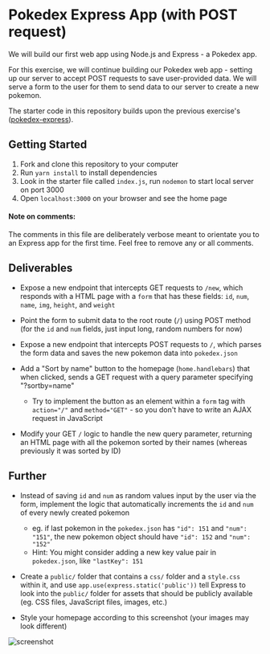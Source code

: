 # Pokedex Express App (with POST request)

We will build our first web app using Node.js and Express - a Pokedex app.

For this exercise, we will continue building our Pokedex web app - setting up our server to accept POST requests to save user-provided data. We will serve a form to the user for them to send data to our server to create a new pokemon.

The starter code in this repository builds upon the previous exercise's ([pokedex-express](https://github.com/wdi-sg/pokedex-express)).

## Getting Started

1.  Fork and clone this repository to your computer
2.  Run `yarn install` to install dependencies
3.  Look in the starter file called `index.js`, run `nodemon` to start local server on port 3000
4.  Open `localhost:3000` on your browser and see the home page

#### Note on comments:

The comments in this file are deliberately verbose meant to orientate you to an Express app for the first time. Feel free to remove any or all comments.

## Deliverables

* Expose a new endpoint that intercepts GET requests to `/new`, which responds with a HTML page with a `form` that has these fields: `id`, `num`, `name`, `img`, `height`, and `weight`

* Point the form to submit data to the root route (`/`) using POST method (for the `id` and `num` fields, just input long, random numbers for now)

* Expose a new endpoint that intercepts POST requests to `/`, which parses the form data and saves the new pokemon data into `pokedex.json`

* Add a "Sort by name" button to the homepage (`home.handlebars`) that when clicked, sends a GET request with a query parameter specifying "?sortby=name"
  * Try to implement the button as an element within a `form` tag with `action="/"` and `method="GET"` - so you don't have to write an AJAX request in JavaScript

* Modify your GET `/` logic to handle the new query parameter, returning an HTML page with all the pokemon sorted by their names (whereas previously it was sorted by ID)

## Further

* Instead of saving `id` and `num` as random values input by the user via the form, implement the logic that automatically increments the `id` and `num` of every newly created pokemon
  * eg. if last pokemon in the `pokedex.json` has `"id": 151` and `"num": "151"`, the new pokemon object should have `"id": 152` and `"num": "152"`
  * Hint: You might consider adding a new key value pair in `pokedex.json`, like `"lastKey": 151`

* Create a `public/` folder that contains a `css/` folder and a `style.css` within it, and use `app.use(express.static('public'))` tell Express to look into the `public/` folder for assets that should be publicly available (eg. CSS files, JavaScript files, images, etc.)

* Style your homepage according to this screenshot (your images may look different)

![screenshot](pokedex-screenshot.png)
